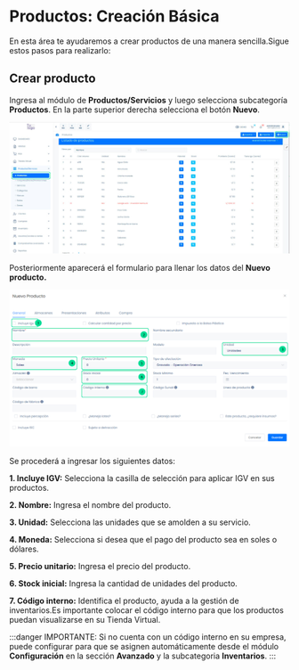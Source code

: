 # Productos: Creación Básica
En esta área te ayudaremos a crear productos de una manera sencilla.Sigue estos pasos para realizarlo:

## Crear producto
Ingresa al módulo de **Productos/Servicios** y luego selecciona subcategoría **Productos**. 
En la parte superior derecha selecciona el botón **Nuevo**.


![Alt text](img/Creacion-basica_01.jpg)

 Posteriormente aparecerá el formulario para llenar los datos del **Nuevo producto.**
 
 ![Alt text](img/Creacion-basica_02.jpg)

 Se procederá a ingresar los siguientes datos:

**1.  Incluye IGV:** Selecciona la casilla de selección para aplicar IGV en sus productos.

**2.  Nombre:** Ingresa el nombre del producto.

**3.  Unidad:** Selecciona las unidades que se amolden a su servicio.

**4.  Moneda:** Selecciona si desea que el pago del producto sea en soles o dólares.

**5.  Precio unitario:** Ingresa el precio del producto.

**6.  Stock inicial:** Ingresa la cantidad de unidades del producto.

**7.  Código interno:** Identifica el producto, ayuda a la gestión de inventarios.Es importante colocar el código interno para que los productos puedan visualizarse en su Tienda Virtual.

:::danger IMPORTANTE:
Si no cuenta con un código interno en su empresa, puede configurar para que se asignen automáticamente desde el módulo **Configuración** en la sección **Avanzado** y la subcategoria **Inventarios**.
:::
